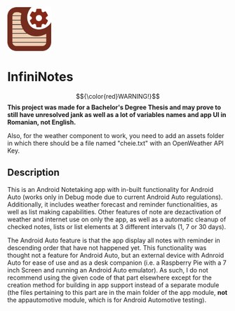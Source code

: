 <img src="/app/src/main/res/drawable/design_logo_aplicatie_centratnobg.png" alt="InfiniNotes Logo" width="100px"/>

# InfiniNotes
$${\color{red}WARNING!}$$
**This project was made for a Bachelor's Degree Thesis and may prove to still have unresolved jank as well as a lot of variables names and app UI in Romanian, not English.**

Also, for the weather component to work, you need to add an assets folder in which there should be a file named "cheie.txt" with an OpenWeather API Key.

## Description
This is an Android Notetaking app with in-built functionality for Android Auto (works only in Debug mode due to current Android Auto regulations).
Additionally, it includes weather forecast and reminder functionalities, as well as list making capabilities. 
Other features of note are dezactivation of weather and internet use on only the app, as well as a automatic cleanup of checked notes, lists or list elements at 3 different intervals (1, 7 or 30 days).

The Android Auto feature is that the app display all notes with reminder in descending order that have not happened yet. This functionality was thought not a feature for Android Auto, but an external device with Adnroid Auto for ease of use and as a desk companion (i.e. a Raspberry Pie with a 7 inch Screen and running an Android Auto emulator). As such, I do not recommend using the given code of that part elsewhere except for the creation method for building in app support instead of a separate module (the files pertaining to this part are in the main folder of the app module, **not** the appautomotive module, which is for Android Automotive testing).
